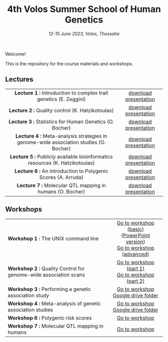 <div align="center">
<h1>4th Volos Summer School of Human Genetics</h1>
<i>12-15 June 2023, Volos, Thessalia</i>
</div>
<br>
<br>


Welcome! 

This is the repository for the course materials and workshops. 

## Lectures
<table>
<tr>
<td align="center"><strong>Lecture 1 : </strong> Introduction to complex trait genetics (E. Zeggini)</td>
<td align="center"><a href="https://github.com/wtsi-team144/VolosSummerSchool/raw/master/VSS_2023/Lectures/Lecture1_Introduction.pdf">download presentation</a> </td>
</tr>
<tr>
<td align="center"><strong>Lecture 2 : </strong> Quality control (K. Hatzikotoulas)</td>
<td align="center"><a href="https://github.com/wtsi-team144/VolosSummerSchool/raw/master/VSS_2023/Lectures/Lecture2_QC.pdf">download presentation</a> </td>
</tr>
<tr>
<td align="center"><strong>Lecture 3 : </strong> Statistics for Human Genetics (O. Bocher)</td>
<td align="center"><a href="https://github.com/wtsi-team144/VolosSummerSchool/raw/master/VSS_2023/Lectures/Lecture3_Statistics.pdf">download presentation</a> </td>
</tr>
<tr>
<td align="center"><strong>Lecture 4 : </strong> Meta-analysis strategies in genome-wide association studies (O. Bocher)</td>
<td align="center"><a href="https://github.com/wtsi-team144/VolosSummerSchool/raw/master/VSS_2023/Lectures/Lecture4_MetaAnalysis.pdf">download presentation</a> </td>
</tr>
<tr>
<td align="center"><strong>Lecture 5 : </strong> Publicly available bioinformatics resources (K. Hatzikotoulas)</td>
<td align="center"><a href="https://github.com/wtsi-team144/VolosSummerSchool/raw/master/VSS_2023/Lectures/Lecture5_PublicResources.pdf">download presentation</a> </td>
</tr>
<tr>
<td align="center"><strong>Lecture 6 : </strong> An introduction to Polygenic Scores (A. Arruda)</td>
<td align="center"><a href="https://github.com/wtsi-team144/VolosSummerSchool/raw/master/VSS_2023/Lectures/Lecture6_PGS.pdf">download presentation</a> </td>
<tr>
<td align="center"><strong>Lecture 7 : </strong> Molecular QTL mapping in humans (O. Bocher)</td>
<td align="center"><a href="https://github.com/wtsi-team144/VolosSummerSchool/raw/master/VSS_2023/Lectures/Lecture7_molQTL.pdf">download presentation</a> </td>
</tr>
</table>

## Workshops
<center>
<table align="center">
<tr>
<td><strong>Workshop 1 : </strong> The UNIX command line</td>
<td align="center"><a href="http://nbviewer.jupyter.org/github/wtsi-team144/VolosSummerSchool/blob/master/VSS_2023/1a_Workshop_Basic_UNIX/1a_Workshop_Basic_UNIX.ipynb?flush_cache=true">Go to workshop (basic)</a> <br>
(<a href="https://github.com/wtsi-team144/VolosSummerSchool/raw/master/VSS_2023/1a_Workshop_Basic_UNIX/Workshop1_BasicUnix.pptx">PowerPoint version</a>) <br>
<a href="http://nbviewer.jupyter.org/github/wtsi-team144/VolosSummerSchool/blob/master/VSS_2023/1b_Workshop_Advanced_UNIX/1b_Workshop_Advanced_UNIX.ipynb?flush_cache=true">Go to workshop (advanced)</a> 
</td>
</tr>
<tr>
<td><strong>Workshop 2 : </strong> Quality Control for genome-wide association scans</td>
<td align="center"><a href="http://nbviewer.jupyter.org/github/wtsi-team144/VolosSummerSchool/blob/master/VSS_2023/2_Workshop_Quality_Control/2_Workshop_Quality_Control_partI.ipynb?flush_cache=true">Go to workshop (part 1)</a> <br>
<a href="http://nbviewer.jupyter.org/github/wtsi-team144/VolosSummerSchool/blob/master/VSS_2023/2_Workshop_Quality_Control/2_Workshop_Quality_Control_partII.ipynb?flush_cache=true">Go to workshop (part 2)</a> 
</td>
</tr>
<tr>
<td><strong>Workshop 3 : </strong> Performing a genetic association study</td>
<td align="center"><a href="https://colab.research.google.com/github/hmgu-itg/VolosSummerSchool/blob/master/VSS_2023/3_Workshop_Genetic_Association/3_Workshop_Genetic_Association.ipynb">Go to workshop</a> <br>
<a href="https://drive.google.com/drive/folders/1eJ4481Jz62V9c0tnbNkbXKE6GW4RX4Ll?usp=sharing">Google drive folder </a>
</td>
</tr>
<tr>
<td><strong>Workshop 4 : </strong> Meta-analysis of genetic association studies</td>
<td align="center"><a href="https://colab.research.google.com/github/hmgu-itg/VolosSummerSchool/blob/master/VSS_2023/4_Workshop_Meta_Analysis/4_Workshop_Meta_analysis.ipynb">Go to workshop</a>  <br>
<a href="https://drive.google.com/drive/folders/1eJ4481Jz62V9c0tnbNkbXKE6GW4RX4Ll?usp=sharing">Google drive folder </a>
</td>
</tr>
<tr>
<td><strong>Workshop 6 : </strong> Polygenic risk scores </td>
<td align="center"><a href="https://colab.research.google.com/github/hmgu-itg/VolosSummerSchool/blob/master/VSS_2023/6_Workshop_Polygenic_Scores/6_Workshop_PGS.ipynb">Go to workshop</a> </td>
</tr>
<tr>
<td><strong>Workshop 7 : </strong> Molecular QTL mapping in humans </td>
<td align="center"><a href="https://colab.research.google.com/github/hmgu-itg/VolosSummerSchool/blob/VSS_2023/7_Workshop_molQTL/7_Workshop_molQTL.ipynb">Go to workshop</a> </td>
</tr>
</table>
</center>



